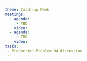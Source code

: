 ```yaml
---
theme: Catch-up Week
meetings:
  - agenda:
     - TBD
    video:
  - agenda:
     - TBD
    video:
tasks:
 - Production Problem 04 discussion
---
```

